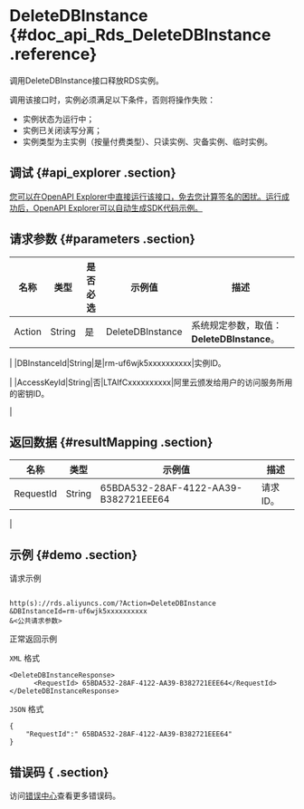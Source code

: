 # DeleteDBInstance {#doc_api_Rds_DeleteDBInstance .reference}

调用DeleteDBInstance接口释放RDS实例。

调用该接口时，实例必须满足以下条件，否则将操作失败：

-   实例状态为运行中；
-   实例已关闭读写分离；
-   实例类型为主实例（按量付费类型）、只读实例、灾备实例、临时实例。

## 调试 {#api_explorer .section}

[您可以在OpenAPI Explorer中直接运行该接口，免去您计算签名的困扰。运行成功后，OpenAPI Explorer可以自动生成SDK代码示例。](https://api.aliyun.com/#product=Rds&api=DeleteDBInstance&type=RPC&version=2014-08-15)

## 请求参数 {#parameters .section}

|名称|类型|是否必选|示例值|描述|
|--|--|----|---|--|
|Action|String|是|DeleteDBInstance|系统规定参数，取值：**DeleteDBInstance**。

 |
|DBInstanceId|String|是|rm-uf6wjk5xxxxxxxxxx|实例ID。

 |
|AccessKeyId|String|否|LTAIfCxxxxxxxxxx|阿里云颁发给用户的访问服务所用的密钥ID。

 |

## 返回数据 {#resultMapping .section}

|名称|类型|示例值|描述|
|--|--|---|--|
|RequestId|String|65BDA532-28AF-4122-AA39-B382721EEE64|请求ID。

 |

## 示例 {#demo .section}

请求示例

``` {#request_demo}

http(s)://rds.aliyuncs.com/?Action=DeleteDBInstance
&DBInstanceId=rm-uf6wjk5xxxxxxxxxx
&<公共请求参数>

```

正常返回示例

`XML` 格式

``` {#xml_return_success_demo}
<DeleteDBInstanceResponse>
	  <RequestId> 65BDA532-28AF-4122-AA39-B382721EEE64</RequestId></DeleteDBInstanceResponse>
```

`JSON` 格式

``` {#json_return_success_demo}
{
	"RequestId":" 65BDA532-28AF-4122-AA39-B382721EEE64"
}
```

## 错误码 { .section}

访问[错误中心](https://error-center.aliyun.com/status/product/Rds)查看更多错误码。

